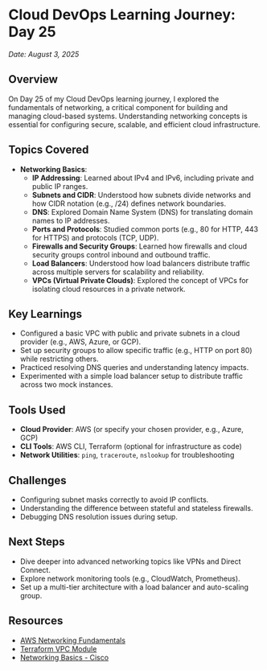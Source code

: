 # Cloud DevOps Learning Journey: Day 25
*Date: August 3, 2025*

## Overview
On Day 25 of my Cloud DevOps learning journey, I explored the fundamentals of networking, a critical component for building and managing cloud-based systems. Understanding networking concepts is essential for configuring secure, scalable, and efficient cloud infrastructure.

## Topics Covered
- **Networking Basics**:
  - **IP Addressing**: Learned about IPv4 and IPv6, including private and public IP ranges.
  - **Subnets and CIDR**: Understood how subnets divide networks and how CIDR notation (e.g., /24) defines network boundaries.
  - **DNS**: Explored Domain Name System (DNS) for translating domain names to IP addresses.
  - **Ports and Protocols**: Studied common ports (e.g., 80 for HTTP, 443 for HTTPS) and protocols (TCP, UDP).
  - **Firewalls and Security Groups**: Learned how firewalls and cloud security groups control inbound and outbound traffic.
  - **Load Balancers**: Understood how load balancers distribute traffic across multiple servers for scalability and reliability.
  - **VPCs (Virtual Private Clouds)**: Explored the concept of VPCs for isolating cloud resources in a private network.

## Key Learnings
- Configured a basic VPC with public and private subnets in a cloud provider (e.g., AWS, Azure, or GCP).
- Set up security groups to allow specific traffic (e.g., HTTP on port 80) while restricting others.
- Practiced resolving DNS queries and understanding latency impacts.
- Experimented with a simple load balancer setup to distribute traffic across two mock instances.

## Tools Used
- **Cloud Provider**: AWS (or specify your chosen provider, e.g., Azure, GCP)
- **CLI Tools**: AWS CLI, Terraform (optional for infrastructure as code)
- **Network Utilities**: `ping`, `traceroute`, `nslookup` for troubleshooting

## Challenges
- Configuring subnet masks correctly to avoid IP conflicts.
- Understanding the difference between stateful and stateless firewalls.
- Debugging DNS resolution issues during setup.

## Next Steps
- Dive deeper into advanced networking topics like VPNs and Direct Connect.
- Explore network monitoring tools (e.g., CloudWatch, Prometheus).
- Set up a multi-tier architecture with a load balancer and auto-scaling group.

## Resources
- [AWS Networking Fundamentals](https://aws.amazon.com/vpc/)
- [Terraform VPC Module](https://registry.terraform.io/modules/terraform-aws-modules/vpc/aws/latest)
- [Networking Basics - Cisco](https://www.cisco.com/c/en/us/solutions/enterprise-networks/what-is-networking.html)
